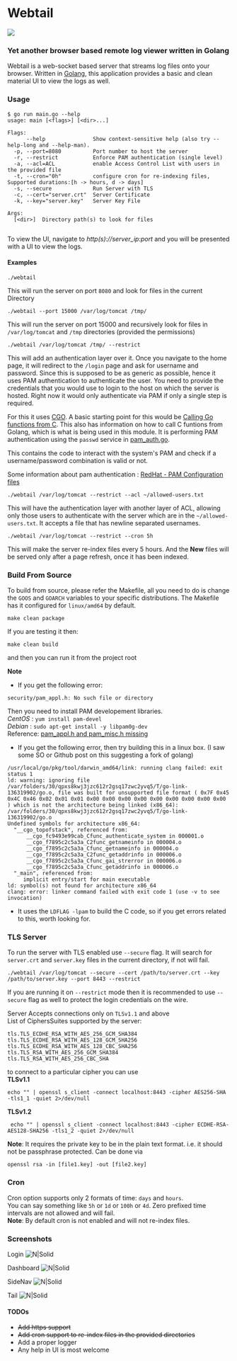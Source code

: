 # Webtail

![](https://goreportcard.com/badge/github.com/prateeknischal/webtail)
### Yet another browser based remote log viewer written in Golang

Webtail is a web-socket based server that streams log files onto your browser. Written in [Golang](https://golang.org), this application provides a basic and clean material UI to view the logs as well.

### Usage

```
$ go run main.go --help
usage: main [<flags>] [<dir>...]

Flags:
      --help               Show context-sensitive help (also try --help-long and --help-man).
  -p, --port=8080          Port number to host the server
  -r, --restrict           Enforce PAM authentication (single level)
  -a, --acl=ACL            enable Access Control List with users in the provided file
  -t, --cron="0h"          configure cron for re-indexing files, Supported durations:[h -> hours, d -> days]
  -s, --secure             Run Server with TLS
  -c, --cert="server.crt"  Server Certificate
  -k, --key="server.key"   Server Key File

Args:
  [<dir>]  Directory path(s) to look for files


```

To view the UI, navigate to *http(s)://server_ip:port* and you will be presented with a UI to view the logs.

#### Examples
```
./webtail
```
This will run the server on port `8080` and look for files in the current Directory
```
./webtail --port 15000 /var/log/tomcat /tmp/
```
This will run the server on port 15000 and recursively look for files in `/var/log/tomcat` and `/tmp` directories (provided the permissions)

```
./webtail /var/log/tomcat /tmp/ --restrict
```
This will add an authentication layer over it. Once you navigate to the home page, it will redirect to the `/login` page and ask for username and password. Since this is supposed to be as generic as possible, hence it uses PAM authentication to authenticate the user. You need to provide the credentials that you would use to login to the host on which the server is hosted. Right now it would only authenticate via PAM if only a single step is required.

For this it uses [CGO](https://github.com/golang/go/wiki/cgo). A basic starting point for this would be [Calling Go functions from C](https://medium.com/using-go-in-mobile-apps/using-go-in-mobile-apps-part-1-calling-go-functions-from-c-be1ecf7dfbc6). This also has information on how to call C funtions from Golang, which is what is being used in this module. It is performing PAM authentication using the `passwd` service in [pam_auth.go](https://github.com/prateeknischal/webtail/blob/master/util/pam_auth.go).

This contains the code to interact with the system's PAM and check if a username/password combination is valid or not.

Some information about pam authentication : [RedHat - PAM Configuration files](https://access.redhat.com/documentation/en-us/red_hat_enterprise_linux/6/html/managing_smart_cards/pam_configuration_files)


```
./webtail /var/log/tomcat --restrict --acl ~/allowed-users.txt
```
This will have the authentication layer with another layer of ACL, allowing only those users to authenticate with the server which are in the `~/allowed-users.txt`. It accepts a file that has newline separated usernames.


```
./webtail /var/log/tomcat --restrict --cron 5h
```
This will make the server re-index files every 5 hours. And the **New** files will be served only after a page refresh, once it has been indexed.


### Build From Source

To build from source, please refer the Makefile, all you need to do is change the `GOOS` and `GOARCH` variables to your specific distributions. The Makefile has it configured for `linux/amd64` by default.

```
make clean package
```
If you are testing it then:
```
make clean build
```
and then you can run it from the project root

**Note**    
* If you get the following error:
```
security/pam_appl.h: No such file or directory
```
Then you need to install PAM developement libraries.    
*CentOS* : `yum install pam-devel`    
*Debian* : `sudo apt-get install -y libpam0g-dev`   
Reference: [pam_appl.h and pam_misc.h missing](https://stackoverflow.com/questions/15614823/pam-appl-h-and-pam-misc-h-missing-in-rshd-c-source-code)


* If you get the following error, then try building this in a linux box.
(I saw some SO or Github post on this suggesting a fork of golang)
```
/usr/local/go/pkg/tool/darwin_amd64/link: running clang failed: exit status 1
ld: warning: ignoring file /var/folders/30/qpxs8kwj3jzc612r2gsq17zwc2yvq5/T/go-link-136319902/go.o, file was built for unsupported file format ( 0x7F 0x45 0x4C 0x46 0x02 0x01 0x01 0x00 0x00 0x00 0x00 0x00 0x00 0x00 0x00 0x00 ) which is not the architecture being linked (x86_64): /var/folders/30/qpxs8kwj3jzc612r2gsq17zwc2yvq5/T/go-link-136319902/go.o
Undefined symbols for architecture x86_64:
  "__cgo_topofstack", referenced from:
      __cgo_fc9493e99cab_Cfunc_authenticate_system in 000001.o
      __cgo_f7895c2c5a3a_C2func_getnameinfo in 000004.o
      __cgo_f7895c2c5a3a_Cfunc_getnameinfo in 000004.o
      __cgo_f7895c2c5a3a_C2func_getaddrinfo in 000006.o
      __cgo_f7895c2c5a3a_Cfunc_gai_strerror in 000006.o
      __cgo_f7895c2c5a3a_Cfunc_getaddrinfo in 000006.o
  "_main", referenced from:
     implicit entry/start for main executable
ld: symbol(s) not found for architecture x86_64
clang: error: linker command failed with exit code 1 (use -v to see invocation)
```

* It uses the `LDFLAG -lpam` to build the C code, so if you get errors related to this, worth looking for.

### TLS Server

To run the server with TLS enabled use `--secure` flag. It will search for `server.crt` and `server.key` files in the current directory, if not will fail.

```
./webtail /var/log/tomcat --secure --cert /path/to/server.crt --key /path/to/server.key --port 8443 --restrict
```

If you are running it on `--restrict` mode then it is recommended to use `--secure` flag as well to protect the login credentials on the wire.

Server Accepts connections only on `TLSv1.1` and above    
List of CiphersSuites supported by the server:
```
tls.TLS_ECDHE_RSA_WITH_AES_256_GCM_SHA384
tls.TLS_ECDHE_RSA_WITH_AES_128_GCM_SHA256
tls.TLS_ECDHE_RSA_WITH_AES_128_CBC_SHA256
tls.TLS_RSA_WITH_AES_256_GCM_SHA384
tls.TLS_RSA_WITH_AES_256_CBC_SHA
```

to connect to a particular cipher you can use       
**TLSv1.1**
```
echo "" | openssl s_client -connect localhost:8443 -cipher AES256-SHA -tls1_1 -quiet 2>/dev/null
```
**TLSv1.2**
```
 echo "" | openssl s_client -connect localhost:8443 -cipher ECDHE-RSA-AES128-SHA256 -tls1_2 -quiet 2>/dev/null
```

**Note**: It requires the private key to be in the plain text format. i.e. it should not be passphrase protected. Can be done via
```
openssl rsa -in [file1.key] -out [file2.key]
```

### Cron

Cron option supports only 2 formats of time: `days` and `hours`.      
You can say something like `5h` or `1d` or `100h` or `4d`. Zero prefixed time intervals are not allowed and will fail.    
**Note**: By default cron is not enabled and will not re-index files.

### Screenshots
Login
![N|Solid](https://raw.githubusercontent.com/prateeknischal/webtail/master/screenshots/webtail_login.png)

Dashboard
![N|Solid](https://raw.githubusercontent.com/prateeknischal/webtail/master/screenshots/webtail_dashboard.png)

SideNav
![N|Solid](https://raw.githubusercontent.com/prateeknischal/webtail/master/screenshots/webtail_filenav.png)

Tail
![N|Solid](https://raw.githubusercontent.com/prateeknischal/webtail/master/screenshots/webtail_tail.png)

#### TODOs
* ~~Add https support~~
* ~~Add cron support to re-index files in the provided directories~~
* Add a proper logger
* Any help in UI is most welcome
